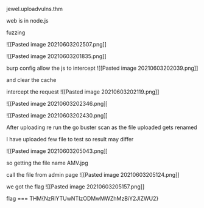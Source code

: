 jewel.uploadvulns.thm

web is  in node.js 


fuzzing

![[Pasted image 20210603202507.png]]

![[Pasted image 20210603201835.png]]



burp config allow the js to intercept 
![[Pasted image 20210603202039.png]]

and clear the cache

intercept the request 
![[Pasted image 20210603202119.png]]

![[Pasted image 20210603202346.png]]

![[Pasted image 20210603202430.png]]

After uploading re run the go buster scan as the file uploaded gets renamed

I have uploaded few file to test so result may differ

![[Pasted image 20210603205043.png]]

so getting the file name AMV.jpg

call the file from admin page
![[Pasted image 20210603205124.png]]

we got the flag
![[Pasted image 20210603205157.png]]

flag === THM{NzRlYTUwNTIzODMwMWZhMzBiY2JlZWU2}
